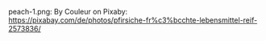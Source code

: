 peach-1.png: By Couleur on Pixaby: https://pixabay.com/de/photos/pfirsiche-fr%c3%bcchte-lebensmittel-reif-2573836/
